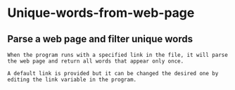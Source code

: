 # Unique-words-from-web-page

## Parse a web page and filter unique words
    When the program runs with a specified link in the file, it will parse the web page and return all words that appear only once.
    
    A default link is provided but it can be changed the desired one by editing the link variable in the program.
